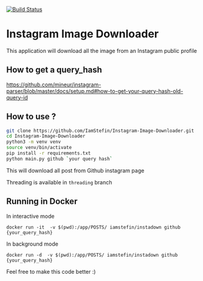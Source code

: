 [![Build Status](https://travis-ci.org/IamStefin/Instagram-Image-Downloader.svg?branch=master)](https://travis-ci.org/IamStefin/Instagram-Image-Downloader)

# Instagram Image Downloader

This application  will download all the image from an Instagram public profile

## How to get a query_hash

https://github.com/mineur/instagram-parser/blob/master/docs/setup.md#how-to-get-your-query-hash-old-query-id

## How to use ?

```bash
git clone https://github.com/IamStefin/Instagram-Image-Downloader.git
cd Instagram-Image-Downloader
python3 -m venv venv
source venv/bin/activate
pip install -r requirements.txt
python main.py github `your query hash`
```
This will download all post from Github instagram page

Threading is available in `threading` branch

## Running in Docker

In interactive mode

`docker run -it  -v $(pwd):/app/POSTS/ iamstefin/instadown github {your_query_hash}`

In background mode

`docker run -d  -v $(pwd):/app/POSTS/ iamstefin/instadown github {your_query_hash}`


Feel free to make this code better :)
